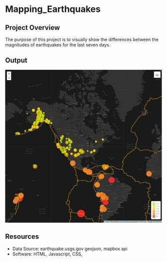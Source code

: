 # Mapping_Earthquakes

## Project Overview
The purpose of this project is to visually show the differences between the magnitudes of earthquakes for the last seven days.

## Output
![final output](Earthquake_Challenge/static/images/Earthquake_webpage.png)


## Resources
- Data Source: earthquake.usgs.gov geojson, mapbox api
- Software: HTML, Javascript, CSS, 
